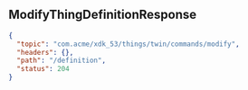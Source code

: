 ## ModifyThingDefinitionResponse

```json
{
  "topic": "com.acme/xdk_53/things/twin/commands/modify",
  "headers": {},
  "path": "/definition",
  "status": 204
}
```